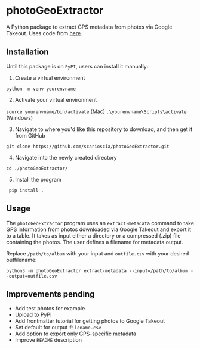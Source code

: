 # photoGeoExtractor

A Python package to extract GPS metadata from photos via Google Takeout. Uses code from [here](https://max-coding.medium.com/download-all-your-google-photos-and-extract-exif-metadata-into-a-csv-file-using-python-and-pandas-4a65de8392ab).

## Installation 
Until this package is on `PyPI`, users can install it manually: 

1. Create a virtual environment

`python -m venv yourenvname`

2. Activate your virtual environment 

`source yourenvname/bin/activate` (Mac)
`.\yourenvname\Scripts\activate` (Windows)

3. Navigate to where you'd like this repository to download, and then get it from GitHub

`git clone https://github.com/scarioscia/photoGeoExtractor.git`

4. Navigate into the newly created directory 

`cd ./photoGeoExtractor/`

5. Install the program 

` pip install .`


## Usage
The `photoGeoExtractor` program uses an `extract-metadata` command to take GPS information from photos downloaded via Google Takeout and export it to a table. It takes as input either a directory or a compressed (.zip) file containing the photos. The user defines a filename for metadata output. 

Replace `/path/to/album` with your input and `outfile.csv` with your desired outfilename: 

`python3 -m photoGeoExtractor extract-metadata --input=/path/to/album --output=outfile.csv`


## Improvements pending 
- Add test photos for example 
- Upload to PyPI 
- Add frontmatter tutorial for getting photos to Google Takeout 
- Set default for output `filename.csv` 
- Add option to export only GPS-specific metadata 
- Improve `README` description 

